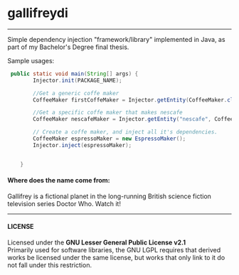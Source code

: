 # gallifreydi
------
Simple dependency injection "framework/library" implemented in Java, as part of my Bachelor's Degree final thesis.

Sample usages:


````java
 public static void main(String[] args) {
        Injector.init(PACKAGE_NAME);

        //Get a generic coffe maker
        CoffeeMaker firstCoffeMaker = Injector.getEntity(CoffeeMaker.class);

        //Get a specific coffe maker that makes nescafe
        CoffeeMaker nescafeMaker = Injector.getEntity("nescafe", CoffeeMaker.class);

        // Create a coffe maker, and inject all it's dependencies.
        CoffeeMaker espressoMaker = new EspressoMaker();
        Injector.inject(espressoMaker);


    }
````          



#### Where does the name come from:
Gallifrey is a fictional planet in the long-running British science fiction television series Doctor Who. Watch it!

-----
#### LICENSE

Licensed under the **GNU Lesser General Public License v2.1**  
Primarily used for software libraries, the GNU LGPL requires that derived works be licensed under the same license, but works that only link to it do not fall under this restriction.
